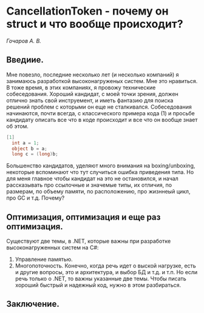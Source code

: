 # СancellationToken - почему он struct и что вообще происходит?

*Гочаров А. В.*

## Введиие.
Мне повезло, последние несколько лет (и несколько компаний) я занимаюсь разработкой высоконагруженых систем. Мне это нравиться. В тоже время, в этих компаниях, я провожу технические собеседования. Хороший кандидат, с моей точки зрения, должен отлично знать свой инструемент, и иметь фантазию для поиска решений проблем с которыми он еще не сталкивался. Собеседования начинаются, почти всегда, с классического примера кода (1) и просьбе кандидату описать все что в коде происходит и все что он вообще знает об этом. 

```csharp
[1]
  int a = 1;
  object b = a;
  long c = (long)b;
```
Большенство кандидатов, уделяют много внимания на boxing/unboxing, некоторые вспоминают что тут случиться ошибка приведения типа. Но для меня главное чтобы кандидат на это не остановился, и начал рассказывать про ссылочные и значемые типы, их отличия, по размерам, по объему памяти, по расположению, про жизннеый цикл, про GC и т.д. Почему?

## Оптимизация, оптимизация и еще раз оптимизация.
Существуют две темы, в .NET, которые важны при разработке высоконагруженных систем на C#: 
1. Управление памятью.
2. Многопоточность.
Конечно, когда речь идет о выской нагрузке, есть и другие вопросы, это и архитектура, и выбор БД и т.д. и т.п. Но если речь только о .NET, то важны указанные две темы. Чтобы писать хороший быстрый и надежный код, нужно в этом разбираться.

## Заключение.

